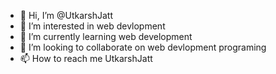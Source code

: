 - 👋 Hi, I’m @UtkarshJatt
- 👀 I’m interested in web devlopment
- 🌱 I’m currently learning web development
- 💞️ I’m looking to collaborate on web devlopment programing
- 📫 How to reach me UtkarshJatt

<!---
UtkarshJatt/UtkarshJatt is a ✨ special ✨ repository because its `README.md` (this file) appears on your GitHub profile.
You can click the Preview link to take a look at your changes.
--->
